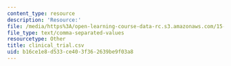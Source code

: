 ```yaml
---
content_type: resource
description: 'Resource:'
file: /media/https%3A/open-learning-course-data-rc.s3.amazonaws.com/15-071-the-analytics-edge-spring-2017/b16ce1e8d533ce403f362639be9f03a8_clinical_trial.csv
file_type: text/comma-separated-values
resourcetype: Other
title: clinical_trial.csv
uid: b16ce1e8-d533-ce40-3f36-2639be9f03a8
---
```

